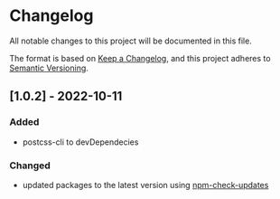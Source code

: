# Changelog

All notable changes to this project will be documented in this file.

The format is based on [Keep a Changelog](https://keepachangelog.com/en/1.0.0/),
and this project adheres to [Semantic Versioning](https://semver.org/spec/v2.0.0.html).

## [1.0.2] - 2022-10-11

### Added

- postcss-cli to devDependecies

### Changed

- updated packages to the latest version using [npm-check-updates](https://www.npmjs.com/package/npm-check-updates)
